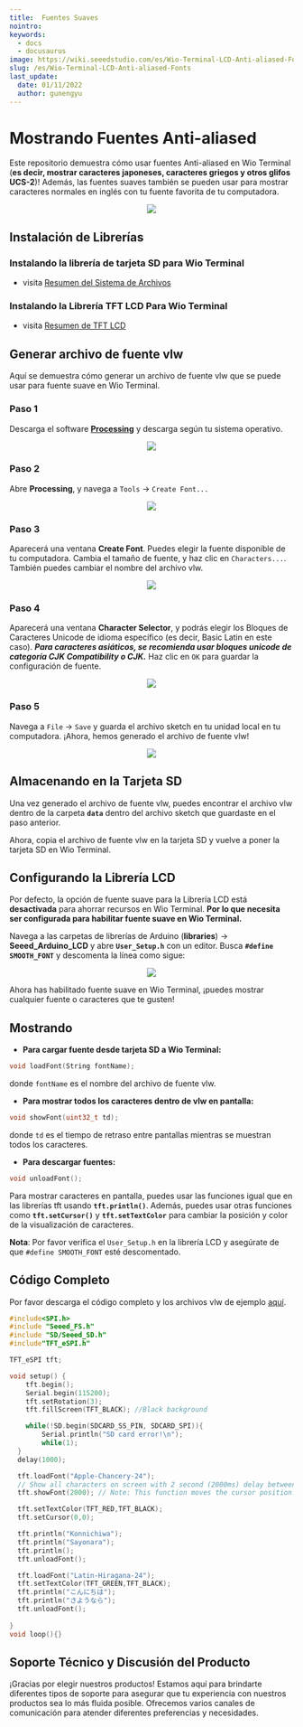 ```yaml
---
title:  Fuentes Suaves
nointro:
keywords:
  - docs
  - docusaurus
image: https://wiki.seeedstudio.com/es/Wio-Terminal-LCD-Anti-aliased-Fonts./
slug: /es/Wio-Terminal-LCD-Anti-aliased-Fonts
last_update:
  date: 01/11/2022
  author: gunengyu
---
```

# Mostrando Fuentes Anti-aliased

Este repositorio demuestra cómo usar fuentes Anti-aliased en Wio Terminal (**es decir, mostrar caracteres japoneses, caracteres griegos y otros glifos UCS-2**)! Además, las fuentes suaves también se pueden usar para mostrar caracteres normales en inglés con tu fuente favorita de tu computadora.

<div align="center"><img width={600} src="https://files.seeedstudio.com/wiki/Wio-Terminal/img/20200117131650.gif" /></div>

## Instalación de Librerías

### Instalando la librería de tarjeta SD para Wio Terminal

- visita [Resumen del Sistema de Archivos](https://wiki.seeedstudio.com/es/Wio-Terminal-FS-Overview/)

### Instalando la Librería TFT LCD Para Wio Terminal

- visita [Resumen de TFT LCD](https://wiki.seeedstudio.com/es/Wio-Terminal-LCD-Overview/)

## Generar archivo de fuente vlw

Aquí se demuestra cómo generar un archivo de fuente vlw que se puede usar para fuente suave en Wio Terminal.

### Paso 1

Descarga el software [**Processing**](https://processing.org/) y descarga según tu sistema operativo.

<div align="center"><img src="https://files.seeedstudio.com/wiki/Wio-Terminal/img/20200117095509.jpg" /></div>

### Paso 2

Abre **Processing**, y navega a `Tools` -> `Create Font...`

<div align="center"><img src="https://files.seeedstudio.com/wiki/Wio-Terminal/img/20200117100029.jpg" /></div>

### Paso 3

Aparecerá una ventana **Create Font**. Puedes elegir la fuente disponible de tu computadora. Cambia el tamaño de fuente, y haz clic en `Characters...`. También puedes cambiar el nombre del archivo vlw.

<div align="center"><img width={600} src="https://files.seeedstudio.com/wiki/Wio-Terminal/img/20200117100808.jpg" /></div>

### Paso 4

Aparecerá una ventana **Character Selector**, y podrás elegir los Bloques de Caracteres Unicode de idioma específico (es decir, Basic Latin en este caso). ***Para caracteres asiáticos, se recomienda usar bloques unicode de categoría CJK Compatibility o CJK.*** Haz clic en `OK` para guardar la configuración de fuente.

<div align="center"><img width={500} src="https://files.seeedstudio.com/wiki/Wio-Terminal/img/20200117104728.jpg" /></div>

### Paso 5

Navega a `File` -> `Save` y guarda el archivo sketch en tu unidad local en tu computadora. ¡Ahora, hemos generado el archivo de fuente vlw!

<div align="center"><img width={500} src="https://files.seeedstudio.com/wiki/Wio-Terminal/img/20200117105224.jpg" /></div>

## Almacenando en la Tarjeta SD

Una vez generado el archivo de fuente vlw, puedes encontrar el archivo vlw dentro de la carpeta **`data`** dentro del archivo sketch que guardaste en el paso anterior.

Ahora, copia el archivo de fuente vlw en la tarjeta SD y vuelve a poner la tarjeta SD en Wio Terminal.

## Configurando la Librería LCD

Por defecto, la opción de fuente suave para la Librería LCD está **desactivada** para ahorrar recursos en Wio Terminal. **Por lo que necesita ser configurada para habilitar fuente suave en Wio Terminal.**

Navega a las carpetas de librerías de Arduino (**libraries**) -> **Seeed_Arduino_LCD** y abre **`User_Setup.h`** con un editor. Busca **`#define SMOOTH_FONT`** y descomenta la línea como sigue:

<div align="center"><img width={500} src="https://files.seeedstudio.com/wiki/Wio-Terminal/img/smoothFont.png" /></div>

Ahora has habilitado fuente suave en Wio Terminal, ¡puedes mostrar cualquier fuente o caracteres que te gusten!

## Mostrando

- **Para cargar fuente desde tarjeta SD a Wio Terminal:**

```cpp
void loadFont(String fontName);
```

donde `fontName` es el nombre del archivo de fuente vlw.

- **Para mostrar todos los caracteres dentro de vlw en pantalla:**

```cpp
void showFont(uint32_t td);
```

donde `td` es el tiempo de retraso entre pantallas mientras se muestran todos los caracteres.

- **Para descargar fuentes:**

```cpp
void unloadFont();
```

Para mostrar caracteres en pantalla, puedes usar las funciones igual que en las librerías tft usando **`tft.println()`**. Además, puedes usar otras funciones como **`tft.setCursor()`** y **`tft.setTextColor`** para cambiar la posición y color de la visualización de caracteres.

**Nota**: Por favor verifica el `User_Setup.h` en la librería LCD y asegúrate de que `#define SMOOTH_FONT` esté descomentado.

## Código Completo

Por favor descarga el código completo y los archivos vlw de ejemplo [aquí](https://files.seeedstudio.com/wiki/Wio-Terminal/res/JanpaneseFonts.zip).

```cpp
#include<SPI.h>
#include "Seeed_FS.h"
#include "SD/Seeed_SD.h"
#include"TFT_eSPI.h"

TFT_eSPI tft;

void setup() {
    tft.begin();
    Serial.begin(115200);
    tft.setRotation(3);
    tft.fillScreen(TFT_BLACK); //Black background

    while(!SD.begin(SDCARD_SS_PIN, SDCARD_SPI)){
        Serial.println("SD card error!\n");
        while(1);
  }
  delay(1000);

  tft.loadFont("Apple-Chancery-24");
  // Show all characters on screen with 2 second (2000ms) delay between screens
  tft.showFont(2000); // Note: This function moves the cursor position!

  tft.setTextColor(TFT_RED,TFT_BLACK);
  tft.setCursor(0,0);

  tft.println("Konnichiwa");
  tft.println("Sayonara");
  tft.println();
  tft.unloadFont();

  tft.loadFont("Latin-Hiragana-24");
  tft.setTextColor(TFT_GREEN,TFT_BLACK);
  tft.println("こんにちは");
  tft.println("さようなら");
  tft.unloadFont();
  
}
void loop(){}
```

## Soporte Técnico y Discusión del Producto

¡Gracias por elegir nuestros productos! Estamos aquí para brindarte diferentes tipos de soporte para asegurar que tu experiencia con nuestros productos sea lo más fluida posible. Ofrecemos varios canales de comunicación para atender diferentes preferencias y necesidades.

<div class="button_tech_support_container">
<a href="https://forum.seeedstudio.com/" class="button_forum"></a> 
<a href="https://www.seeedstudio.com/contacts" class="button_email"></a>
</div>

<div class="button_tech_support_container">
<a href="https://discord.gg/eWkprNDMU7" class="button_discord"></a> 
<a href="https://github.com/Seeed-Studio/wiki-documents/discussions/69" class="button_discussion"></a>
</div>